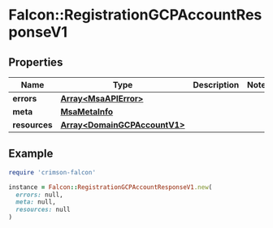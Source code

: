 # Falcon::RegistrationGCPAccountResponseV1

## Properties

| Name | Type | Description | Notes |
| ---- | ---- | ----------- | ----- |
| **errors** | [**Array&lt;MsaAPIError&gt;**](MsaAPIError.md) |  |  |
| **meta** | [**MsaMetaInfo**](MsaMetaInfo.md) |  |  |
| **resources** | [**Array&lt;DomainGCPAccountV1&gt;**](DomainGCPAccountV1.md) |  |  |

## Example

```ruby
require 'crimson-falcon'

instance = Falcon::RegistrationGCPAccountResponseV1.new(
  errors: null,
  meta: null,
  resources: null
)
```

